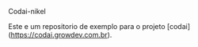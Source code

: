 Codai-nikel

Este e um repositorio de exemplo para o projeto [codai] (https://codai.growdev.com.br).
